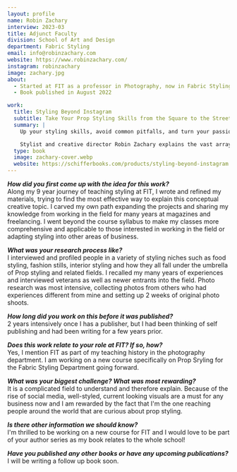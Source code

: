 ```yaml
---
layout: profile
name: Robin Zachary
interview: 2023-03
title: Adjunct Faculty
division: School of Art and Design
department: Fabric Styling
email: info@robinzachary.com
website: https://www.robinzachary.com/
instagram: robinzachary
image: zachary.jpg
about:
  - Started at FIT as a professor in Photography, now in Fabric Styling 
  - Book published in August 2022

work:
  title: Styling Beyond Instagram
  subtitle: Take Your Prop Styling Skills from the Square to the Street
  summary: |
    Up your styling skills, avoid common pitfalls, and turn your passion for prop styling into a career that feeds your soul.

    Stylist and creative director Robin Zachary explains the vast array of opportunities and how to choose the path that’s best for your lifestyle and goals. Imagine spending your days telling visual stories; dreaming up ideas for photo shoots; scouring boutiques, flea markets, and antique shops for the perfect props; working with beautiful objects; and collaborating with photographers, art directors, and other creative minds. Prop styling can encompass all of these, and here's the guide to teach you the basics. Robin explains the many types of prop styling that exist, and how to choose: tabletop, food, crafts, interiors, and more. You'll learn the components and steps of a styling job from start to finish, including everything from creating client questionnaires and winning jobs to the best processes for estimating your costs; pricing your services; making your merchandise shopping list; choosing props, surfaces, and backdrops; managing your photo shoot's logistics; and more. Throughout, "real life" spotlights offer tips and suggestions from a range of successful professional and emerging stylists; many of them have transformed themselves from other careers while working with Robin. The included styling resources provide key tools: checklists, schedule plans, helpful forms, and more to help you work like a pro. Understand every aspect of styling, including gathering and arranging objects to tell a story or sell a product, photographing or filming for a media outlet, creating an environment to exhibit a specific theme and cohesive style, and working for varied clients and brands. Learn how to advocate for yourself in negotiating with clients, and how to bring your vision to every kind of audience.
  type: book
  image: zachary-cover.webp
  website: https://schifferbooks.com/products/styling-beyond-instagram
---
```

***How did you first come up with the idea for this work?***  
Along my 9 year journey of teaching styling at FIT, I wrote and refined my materials, trying to find the most effective way to explain this conceptual creative topic. I carved my own path expanding the projects and sharing my knowledge from working in the field for many years at magazines and freelancing. I went beyond the course syllabus to make my classes more comprehensive and applicable to those interested in working in the field or adapting styling into other areas of business. 

***What was your research process like?***  
I interviewed and profiled people in a variety of styling niches such as food styling, fashion stills, interior styling  and how they all fall under the umbrella of Prop styling and related fields. I recalled my many years of experiences and interviewed veterans as well as newer entrants into the field. Photo research was most intensive, collecting photos from others who had experiences different from mine and setting up 2 weeks of original photo shoots.

***How long did you work on this before it was published?***  
2 years intensively once I has a publisher, but I had been thinking of self publishing and had been writing for a few years prior. 

***Does this work relate to your role at FIT? If so, how?***  
Yes, I mention FIT as part of my teaching history in the photography department. I am working on a new course specifically on Prop Sryling for the Fabric Styling Department going forward.

***What was your biggest challenge? What was most rewarding?***  
It is a complicated field to understand and therefore explain. Because of the rise of social media, well-styled, current looking visuals are a must for any business now and I am rewarded by the fact that I'm the one reaching people around the world that are curious about prop styling.

***Is there other information we should know?***  
I'm thrilled to be working on a new course for FIT and I would love to be part of your author series as my book relates to the whole school!

***Have you published any other books or have any upcoming publications?***  
I will be writing a follow up book soon.
